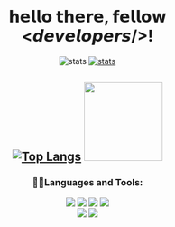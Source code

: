 
<div align = "center">
  </br> </br>
  <h1>
    𝗵𝗲𝗹𝗹𝗼 𝘁𝗵𝗲𝗿𝗲, 𝗳𝗲𝗹𝗹𝗼𝘄 <𝙙𝙚𝙫𝙚𝙡𝙤𝙥𝙚𝙧𝙨/>!<br/>
  </h1>
  
  
  <p>
    <img src="https://komarev.com/ghpvc/?username=Jefferson1947&label=Views&color=582673&style=flat-square" alt="stats" />
    <a href = "https://github.com/Jefferson1947" taget="_blank">
      <img src="https://img.shields.io/github/followers/Jefferson1947?label=follow&style=social" alt="stats" /></a>

  </p>  

  <h2>
  

[![Top Langs](https://github-readme-stats.vercel.app/api/top-langs/?username=bush1root&layout=compact&theme=dracula)](https://github.com/bush1root/)
     <img  height="139px" src="https://github-readme-stats.vercel.app/api?username=Jefferson1947&include_all_commits=true&count_private=true&show_icons=true&line_height=20&title_color=e5adff&icon_color=2234AE&text_color=ffffff&bg_color=0,265a73,582673"/>
  </h2>
  <h3>
      👨‍💻Languages and Tools:
  </h3> 
  <p>
    <img src="https://img.shields.io/badge/java-3b3b3b?style=for-the-badge&logo=java&logoColor=white">
    <img src="https://img.shields.io/badge/c%23-3b3b3b?style=for-the-badge&logo=c-sharp&logoColor=white">
    <img src="https://img.shields.io/badge/python-3b3b3b?style=for-the-badge&logo=python&logoColor=white">
    <img src="https://img.shields.io/badge/Gradle-3b3b3b?style=for-the-badge&logo=Gradle&logoColor=white"></br>
    <img src="https://img.shields.io/badge/IntelliJ-3b3b3b?style=for-the-badge&logo=intellij-idea&color=3b3b3b&logoColor=white&labelColor=black">
    <img src="https://img.shields.io/badge/Pycharm-3b3b3b?style=for-the-badge&logo=pycharm&logoColor=white&color=3b3b3b&labelColor=black">
  </p>
  <h4>
 <br/><br/>

  </h4>
</div>
